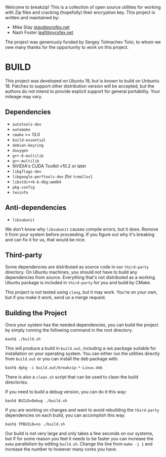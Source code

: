 Welcome to breakzip! This is a collection of open source utilities for working
with Zip files and cracking (hopefully) their encryption key. This project is
written and maintained by:

*  Mike Stay <stay@pyrofex.net>
*  Nash Foster <leaf@pyrofex.net>

The project was generously funded by Sergey Tolmachev Tolsi, to whom we owe
many thanks for the opportunity to work on this project.


# BUILD

This project was developed on Ubuntu 19, but is known to build on Unbuntu 18.
Patches to support other distribution version will be accepted, but the authors
do not intend to provide explicit support for general portability. Your mileage
may vary.

## Dependencies

* `autotools-dev`
* `automake`
* `cmake` >= 13.0
* `build-essential`
* `debian-keyring`
* `doxygen`
* `g++-6-multilib`
* `g++-multilib`
* NVIDIA's CUDA Toolkit v10.2 or later
* `libgflags-dev`
* `libgoogle-perftools-dev` (for `tcmalloc`)
* `libstdc++6-6-dbg:amd64`
* `pkg-config`
* `texinfo`

## Anti-dependencies

* `libsubunit`

We don't know why `libsubunit` causes compile errors, but it does. Remove it from
your system before proceeding. If you figure out why it's breaking and can fix it
for us, that would be nice.

## Third-party

Some dependencies are distributed as source code in our `third-party` directory.
On Ubuntu machines, you should not have to build any dependencies from source.
Everything that's not distributed as a working Ubuntu package is included in
`third-party` for you and build by CMake.

This project is not tested using `clang`, but it may work. You're on your own,
but if you make it work, send us a merge request.

## Building the Project

Once your system has the needed dependencies, you can build the project by simply
running the following command in the root directory.

```
bash$ ./build.sh
```

This will produce a build in `build.out`, including a `deb` package suitable for
installation on your operating system. You can either run the utilities directly
from `build.out` or you can install the deb package with:

```
bash$ dpkg -i build.out/breakzip-*-Linux.deb
```

There is also a `clean.sh` script that can be used to clean the build directories.

If you need to build a debug version, you can do it this way:

```
bash$ BUILD=Debug ./build.sh
```

If you are working on changes and want to avoid rebuilding the `third-party`
dependencies on each build, you can accomplish this way:

```
bash$ TPBUILD=no ./build.sh
```

Our build is not very large and only takes a few seconds on our systems, but if
for some reason you feel it needs to be faster you can increase the `make`
parallelism by editing `build.sh`. Change the line from `make -j 1` and
increase the number to however many cores you have.

